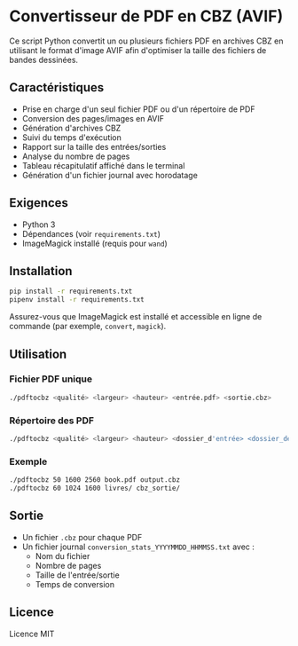 # Convertisseur de PDF en CBZ (AVIF)

Ce script Python convertit un ou plusieurs fichiers PDF en archives CBZ en utilisant le format d'image AVIF afin d'optimiser la taille des fichiers de bandes dessinées.

## Caractéristiques

- Prise en charge d'un seul fichier PDF ou d'un répertoire de PDF
- Conversion des pages/images en AVIF
- Génération d'archives CBZ
- Suivi du temps d'exécution
- Rapport sur la taille des entrées/sorties
- Analyse du nombre de pages
- Tableau récapitulatif affiché dans le terminal
- Génération d'un fichier journal avec horodatage

## Exigences

- Python 3
- Dépendances (voir `requirements.txt`)
- ImageMagick installé (requis pour `wand`)

## Installation

```bash
pip install -r requirements.txt
pipenv install -r requirements.txt
```

Assurez-vous que ImageMagick est installé et accessible en ligne de commande (par exemple, `convert`, `magick`).

## Utilisation

### Fichier PDF unique

```bash
./pdftocbz <qualité> <largeur> <hauteur> <entrée.pdf> <sortie.cbz>
```

### Répertoire des PDF

```bash
./pdftocbz <qualité> <largeur> <hauteur> <dossier_d'entrée> <dossier_de_sortie>
```

### Exemple

```bash
./pdftocbz 50 1600 2560 book.pdf output.cbz
./pdftocbz 60 1024 1600 livres/ cbz_sortie/
```

## Sortie

- Un fichier `.cbz` pour chaque PDF
- Un fichier journal `conversion_stats_YYYYMMDD_HHMMSS.txt` avec :
  - Nom du fichier
  - Nombre de pages
  - Taille de l'entrée/sortie
  - Temps de conversion

## Licence

Licence MIT
